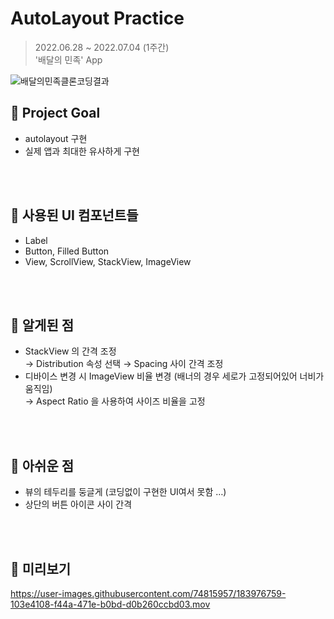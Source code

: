 # AutoLayout Practice
> 2022.06.28 ~ 2022.07.04 (1주간) <br/>
> '배달의 민족' App



![배달의민족클론코딩결과](https://user-images.githubusercontent.com/74815957/177373846-6c56ba21-a84c-4af5-99f3-c185b3479955.png)




## 📌 Project Goal
- autolayout 구현<br/>
- 실제 앱과 최대한 유사하게 구현 <br/>




<br/><br/>
## 📌 사용된 UI 컴포넌트들
- Label
- Button, Filled Button
- View, ScrollView, StackView, ImageView


<br/><br/>
## 📌 알게된 점
- StackView 의 간격 조정 <br/>
  → Distribution 속성 선택 → Spacing 사이 간격 조정
- 디바이스 변경 시 ImageView 비율 변경 (배너의 경우 세로가 고정되어있어 너비가 움직임) <br/>
  → Aspect Ratio 을 사용하여 사이즈 비율을 고정


<br/><br/>
## 📌 아쉬운 점
- 뷰의 테두리를 둥글게 (코딩없이 구현한 UI여서 못함 …) <br/>
- 상단의 버튼 아이콘 사이 간격


<br/><br/>
## 📌 미리보기


https://user-images.githubusercontent.com/74815957/183976759-103e4108-f44a-471e-b0bd-d0b260ccbd03.mov





 <br/>
  <br/>
